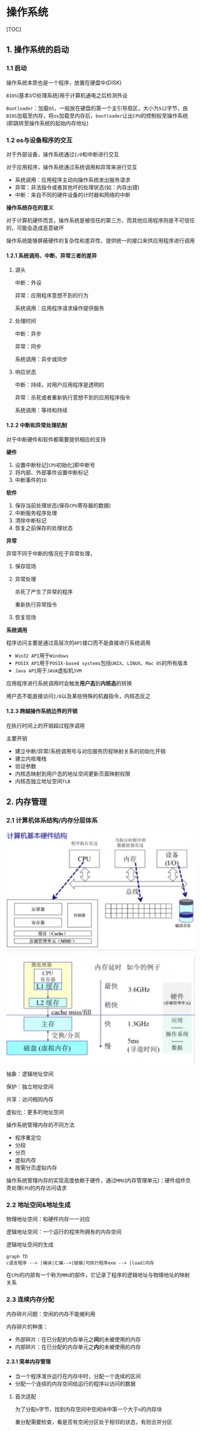 # 操作系统

[TOC]

## 1. 操作系统的启动

### 1.1 启动

操作系统本质也是一个程序，放置在硬盘中(DISK)

`BIOS`(基本I/O处理系统)用于计算机通电之后检测外设

`Bootloader`：加载`OS`，一般放在硬盘的第一个主引导扇区，大小为`512`字节，由`BIOS`加载至内存，将`os`加载至内存后，`bootloader`让出`CPU`的控制权至操作系统(即跳转至操作系统的起始内存地址)

### 1.2 os与设备程序的交互

对于外部设备，操作系统通过`I/O`和中断进行交互

对于应用程序，操作系统通过系统调用和异常来进行交互

- 系统调用：应用程序主动向操作系统发出服务请求
- 异常：非法指令或者其他坏的处理状态(如：内存出错)
- 中断：来自不同的硬件设备的计时器和网络的中断

**操作系统存在的意义**

对于计算机硬件而言，操作系统是被信任的第三方，而其他应用程序则是不可信任的，可能会造成恶意破坏

操作系统能够屏蔽硬件的复杂性和差异性，提供统一的接口来供应用程序进行调用

#### 1.2.1 系统调用、中断、异常三者的差异

1. 源头

   中断：外设

   异常：应用程序意想不到的行为

   系统调用：应用程序请求操作提供服务

2. 处理时间

   中断：异步

   异常：同步

   系统调用：异步或同步

3. 响应状态

   中断：持续，对用户应用程序是透明的

   异常：杀死或者重新执行意想不到的应用程序指令

   系统调用：等待和持续

#### 1.2.2 中断和异常处理机制

对于中断硬件和软件都需要提供相应的支持

**硬件**

1. 设置中断标记[`CPU`初始化]即中断号
2. 将内部、外部事件设置中断标记
3. 中断事件的`ID`

**软件**

1. 保存当前处理状态(保存`CPU`寄存器的数据)
2. 中断服务程序处理
3. 清除中断标记
4. 恢复之前保存的处理状态

**异常**

异常不同于中断的情况在于异常处理，

1. 保存现场

2. 异常处理

   杀死了产生了异常的程序

   重新执行异常指令

3. 恢复现场

**系统调用**

程序访问主要是通过高层次的`API`接口而不是直接进行系统调用

- `Win32 API`用于`Windows`
- `POSIX API`用于`POSIX-based systems`包括`UNIX`、`LINUX`、`Mac OS`的所有版本
- `Java API`用于`JAVA`虚拟机`JVM`

应用程序进行系统调用时会触发**用户态**到**内核态**的转换

用户态不能直接访问`I/O`以及某些特殊的机器指令，内核态反之

#### 1.2.3 跨越操作系统边界的开销

在执行时间上的开销超过程序调用

主要开销

- 建立中断/异常/系统调用号与对应服务历程映射关系的初始化开销
- 建立内核堆栈
- 验证参数
- 内核态映射到用户态的地址空间更新页面映射权限
- 内核态独立地址空间`TLB`

## 2. 内存管理

### 2.1 计算机体系结构/内存分层体系

![image-20201209213502145](操作系统.assets/image-20201209213502145.png)

![image-20201209214616297](操作系统.assets/image-20201209214616297.png)

抽象：逻辑地址空间

保护：独立地址空间

共享：访问相同内存

虚拟化：更多的地址空间

操作系统管理内存的不同方法

- 程序重定位
- 分段
- 分页
- 虚拟内存
- 按需分页虚拟内存

操作系统管理内存的实现高度依赖于硬件，通过`MMU`(内存管理单元)：硬件组件负责处理`CPU`的内存访问请求

### 2.2 地址空间&地址生成

物理地址空间：和硬件内存一一对应

逻辑地址空间：一个运行的程序所拥有的内存空间

逻辑地址空间的生成

```mermaid
graph TD
c语言程序 --> |编译|汇编-->|链接|可执行程序exe --> |load|内存
```

在`CPU`的内部有一个称为`MMU`的部件，它记录了程序的逻辑地址与物理地址的映射关系

### 2.3 连续内存分配

内存碎片问题：空闲的内存不能被利用

内存碎片的种类：

- 外部碎片：在已分配的内存单元之**间**的未被使用的内存
- 内部碎片：在已分配的内存单元之**内**的未被使用的内存

#### 2.3.1 简单内存管理

- 当一个程序准许运行在内存中时，分配一个连续的区间
- 分配一个连续的内存空间给运行的程序以访问的数据

1. 首次适配

   为了分配`n`字节，找到内存空间中空闲块中第一个大于`n`的内存块

   重分配需要检查，看是否有空闲分区处于相邻的状态，有则合并分区